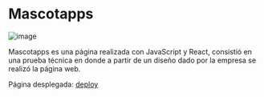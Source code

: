 # Mascotapps

![image](https://github.com/fabianbm15/Prueba-Tecnica-MascotApps/assets/115187369/4f2e6ffe-825e-4790-84e5-e18925128ccd)

Mascotapps es una página realizada con JavaScript y React, consistió en una prueba técnica en donde a partir de un diseño dado por la empresa se realizó la página web.

Página desplegada: [deploy](https://prueba-tecnica-mascotapps.vercel.app/)
